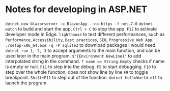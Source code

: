 # Notes for developing in ASP.NET
`dotnet new blazorserver -o BlazorApp --no-https -f net.7.0`
`dotnet watch` to build and start the app, `Ctrl + C` to stop the app.
`F12` to activate developer mode in Edge.
`lighthouse` to test different performances, such as `Performance`, `Accessibility`, `Best practices`, `SEO`, `Progressive Web App`.
`./setup-x86_64.exe -q -P sqlite3` to download packages I would need.
`dotnet run 1, 2, 3` to accept arguments to the main function, and can be used later in the main program.
`$"{Environment.NewLine}"` to add interpolated string in the command.
`? name == String.Empty` checks if name is empty or null.
`F11` to step into the debug.
`F5` to start debugging.
`F10` to step over the whole function, does not show line by line
`F9` to toggle breakpoint.
`Shift+F11` to step out of the function.
`dotnet HelloWorld.dll` to launch the program.
